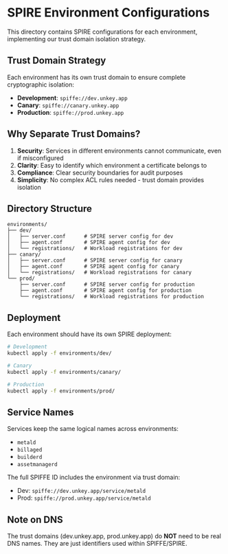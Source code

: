 # SPIRE Environment Configurations

This directory contains SPIRE configurations for each environment, implementing our trust domain isolation strategy.

## Trust Domain Strategy

Each environment has its own trust domain to ensure complete cryptographic isolation:

- **Development**: `spiffe://dev.unkey.app`
- **Canary**: `spiffe://canary.unkey.app`
- **Production**: `spiffe://prod.unkey.app`

## Why Separate Trust Domains?

1. **Security**: Services in different environments cannot communicate, even if misconfigured
2. **Clarity**: Easy to identify which environment a certificate belongs to
3. **Compliance**: Clear security boundaries for audit purposes
4. **Simplicity**: No complex ACL rules needed - trust domain provides isolation

## Directory Structure

```
environments/
├── dev/
│   ├── server.conf      # SPIRE server config for dev
│   ├── agent.conf       # SPIRE agent config for dev
│   └── registrations/   # Workload registrations for dev
├── canary/
│   ├── server.conf      # SPIRE server config for canary
│   ├── agent.conf       # SPIRE agent config for canary
│   └── registrations/   # Workload registrations for canary
└── prod/
    ├── server.conf      # SPIRE server config for production
    ├── agent.conf       # SPIRE agent config for production
    └── registrations/   # Workload registrations for production
```

## Deployment

Each environment should have its own SPIRE deployment:

```bash
# Development
kubectl apply -f environments/dev/

# Canary
kubectl apply -f environments/canary/

# Production
kubectl apply -f environments/prod/
```

## Service Names

Services keep the same logical names across environments:
- `metald`
- `billaged`
- `builderd`
- `assetmanagerd`

The full SPIFFE ID includes the environment via trust domain:
- Dev: `spiffe://dev.unkey.app/service/metald`
- Prod: `spiffe://prod.unkey.app/service/metald`

## Note on DNS

The trust domains (dev.unkey.app, prod.unkey.app) do **NOT** need to be real DNS names. They are just identifiers used within SPIFFE/SPIRE.